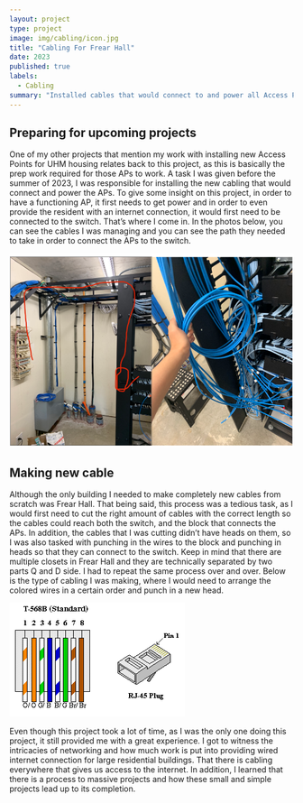 ```yaml
---
layout: project
type: project
image: img/cabling/icon.jpg
title: "Cabling For Frear Hall"
date: 2023
published: true
labels:
  - Cabling
summary: "Installed cables that would connect to and power all Access Points of Frear Hall"
---
```

## Preparing for upcoming projects

One of my other projects that mention my work with installing new Access Points for UHM housing relates back to this project, as this is basically the prep work required for those APs to work. A task I was given before the summer of 2023, I was responsible for installing the new cabling that would connect and power the APs. To give some insight on this project, in order to have a functioning AP, it first needs to get power and in order to even provide the resident with an internet connection, it would first need to be connected to the switch. That’s where I come in. In the photos below, you can see the cables I was managing and you can see the path they needed to take in order to connect the APs to the switch.

<img class="center" src="../img/cabling/closet.png">

## Making new cable

Although the only building I needed to make completely new cables from scratch was Frear Hall. That being said, this process was a tedious task, as I would first need to cut the right amount of cables with the correct length so the cables could reach both the switch, and the block that connects the APs. In addition, the cables that I was cutting didn’t have heads on them, so I was also tasked with punching in the wires to the block and punching in heads so that they can connect to the switch. Keep in mind that there are multiple closets in Frear Hall and they are technically separated by two parts Q and D side. I had to repeat the same process over and over. Below is the type of cabling I was making, where I would need to arrange the colored wires in a certain order and punch in a new head.

<img class="center" src="../img/cabling/steps.gif">

Even though this project took a lot of time, as I was the only one doing this project, it still provided me with a great experience. I got to witness the intricacies of networking and how much work is put into providing wired internet connection for large residential buildings. That there is cabling everywhere that gives us access to the internet. In addition, I learned that there is a process to massive projects and how these small and simple projects lead up to its completion.


